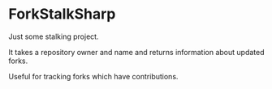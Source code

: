 ForkStalkSharp
==============

Just some stalking project.

It takes a repository owner and name and returns information about updated forks.

Useful for tracking forks which have contributions.
